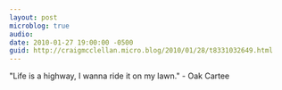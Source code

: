 ```yaml
---
layout: post
microblog: true
audio: 
date: 2010-01-27 19:00:00 -0500
guid: http://craigmcclellan.micro.blog/2010/01/28/t8331032649.html
---
```

"Life is a highway, I wanna ride it on my lawn." - Oak Cartee
